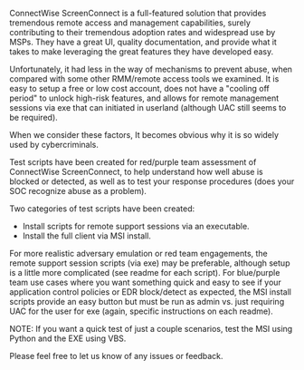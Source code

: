 ConnectWise ScreenConnect is a full-featured solution that provides tremendous remote access and management capabilities, surely contributing to their tremendous adoption rates and widespread use by MSPs. They have a great UI, quality documentation, and provide what it takes to make leveraging the great features they have developed easy.  

Unfortunately, it had less in the way of mechanisms to prevent abuse, when compared with some other RMM/remote access tools we examined.  It is easy to setup a free or low cost account, does not have a "cooling off period" to unlock high-risk features, and allows for remote management sessions via exe that can initiated in userland (although UAC still seems to be required).

When we consider these factors, It becomes obvious why it is so widely used by cybercriminals. 

Test scripts have been created for red/purple team assessment of ConnectWise ScreenConnect, to help understand how well abuse is blocked or detected, as well as to test your response procedures (does your SOC recognize abuse as a problem).

Two categories of test scripts have been created:
 - Install scripts for remote support sessions via an executable. 
 - Install the full client via MSI install. 

For more realistic adversary emulation or red team engagements, the remote support session scripts (via exe) may be preferable, although setup is a little more complicated (see readme for each script). For blue/purple team use cases where you want something quick and easy to see if your application control policies or EDR block/detect as expected, the MSI install scripts provide an easy button but must be run as admin vs. just requiring UAC for the user for exe (again, specific instructions on each readme).  

NOTE: If you want a quick test of just a couple scenarios, test the MSI using Python and the EXE using VBS. 

Please feel free to let us know of any issues or feedback. 
